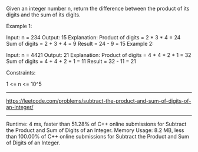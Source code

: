 Given an integer number n, return the difference between the product of its digits and the sum of its digits.
 

Example 1:

Input: n = 234
Output: 15 
Explanation: 
Product of digits = 2 * 3 * 4 = 24 
Sum of digits = 2 + 3 + 4 = 9 
Result = 24 - 9 = 15
Example 2:

Input: n = 4421
Output: 21
Explanation: 
Product of digits = 4 * 4 * 2 * 1 = 32 
Sum of digits = 4 + 4 + 2 + 1 = 11 
Result = 32 - 11 = 21
 

Constraints:

1 <= n <= 10^5

---
https://leetcode.com/problems/subtract-the-product-and-sum-of-digits-of-an-integer/

---
Runtime: 4 ms, faster than 51.28% of C++ online submissions for Subtract the Product and Sum of Digits of an Integer.
Memory Usage: 8.2 MB, less than 100.00% of C++ online submissions for Subtract the Product and Sum of Digits of an Integer.
